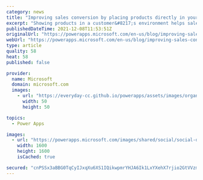 ```yaml
---
category: news
title: "Improving sales conversion by placing products directly in your customer’s space with Mixed Reality"
excerpt: "Showing products in a customer&#8217;s environment helps sales teams have better conversations about how a product might fit into a space, including how it impacts lines-of-sight and egress. By using Mixed Reality (MR), you can visualize products at real size in context of the physical world to close"
publishedDateTime: 2021-12-08T11:53:51Z
originalUrl: "https://powerapps.microsoft.com/en-us/blog/improving-sales-conversion-by-placing-products-directly-in-your-customers-space-with-mixed-reality/"
webUrl: "https://powerapps.microsoft.com/en-us/blog/improving-sales-conversion-by-placing-products-directly-in-your-customers-space-with-mixed-reality/"
type: article
quality: 58
heat: 58
published: false

provider:
  name: Microsoft
  domain: microsoft.com
  images:
    - url: "https://everyday-cc.github.io/powerapps/assets/images/organizations/microsoft.com-50x50.jpg"
      width: 50
      height: 50

topics:
  - Power Apps

images:
  - url: "https://powerapps.microsoft.com/images/shared/social/social-default-image.png"
    width: 1600
    height: 1600
    isCached: true

secured: "cnPSSx3aBBG0TqCyIJxqXu6XS1IQikwpmrYHJA6Ik1LxYXehX7rjio2GtVVzmvml5ea8Qf5uBPMVf2Rv2WH6Fv3eHlCBVz6z4GHe14IhmneRK02SyXGnzqNNwKf8Qqr9XVQOZDbhU0Mi0coapeV7TPf/Ji62v5bJf/gL5HcuekSf2RfMwPzWyDdAorXmS3XOawWIPeBQ+99Uk6Z8GJpaPqX7XGY00gxqFyLI5m2wtCme/RXgPI5ANDU4x3oQsGwF1jUgWcu4br/1a9g019XWP/hPihiBl/rM9ZGs8zJmIb6TYP546pL81WLkQLtNX9n1Kh451zEpRtCekSRPDsjie9KzUQhFLpIUcX7d+a3HpxI=;tRUI80UbTu9doy77wYeCAg=="
---
```


